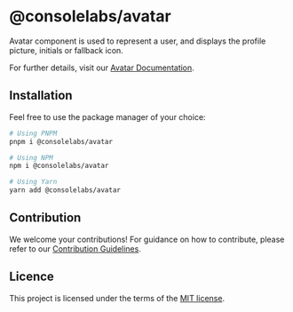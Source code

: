 # @consolelabs/avatar

Avatar component is used to represent a user, and displays the profile picture,
initials or fallback icon.

For further details, visit our
[Avatar Documentation](https://web-design-system-consolelabs.vercel.app/?path=/docs/ui-avatar--docs).

## Installation

Feel free to use the package manager of your choice:

```sh
# Using PNPM
pnpm i @consolelabs/avatar

# Using NPM
npm i @consolelabs/avatar

# Using Yarn
yarn add @consolelabs/avatar
```

## Contribution

We welcome your contributions! For guidance on how to contribute, please refer
to our [Contribution Guidelines](/CONTRIBUTING.md).

## Licence

This project is licensed under the terms of the
[MIT license](https://choosealicense.com/licenses/mit/).
